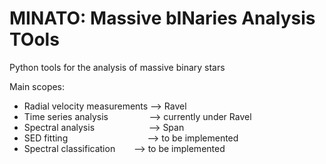 # MINATO: Massive bINaries Analysis TOols
Python tools for the analysis of massive binary stars

Main scopes:
- Radial velocity measurements --> Ravel
- Time series analysis &emsp; &emsp; &emsp; &nbsp; --> currently under Ravel
- Spectral analysis &emsp; &emsp; &emsp; &emsp; &ensp; --> Span
- SED fitting &emsp; &emsp; &emsp; &emsp; &emsp; &emsp; &nbsp; &nbsp; --> to be implemented
- Spectral classification &emsp; &nbsp; --> to be implemented
